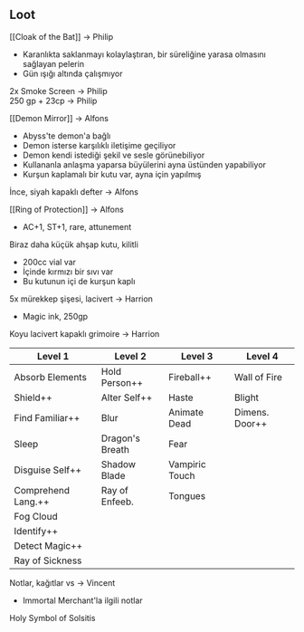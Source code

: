 ---
---  
  
## Loot  
[[Cloak of the Bat]] -> Philip  
- Karanlıkta saklanmayı kolaylaştıran, bir süreliğine yarasa olmasını sağlayan pelerin  
- Gün ışığı altında çalışmıyor  
  
2x Smoke Screen -> Philip  
250 gp + 23cp -> Philip  
  
[[Demon Mirror]] -> Alfons	  
- Abyss'te demon'a bağlı  
- Demon isterse karşılıklı iletişime geçiliyor  
- Demon kendi istediği şekil ve sesle görünebiliyor  
- Kullananla anlaşma yaparsa büyülerini ayna üstünden yapabiliyor  
- Kurşun kaplamalı bir kutu var, ayna için yapılmış  
  
İnce, siyah kapaklı defter -> Alfons  
  
[[Ring of Protection]] -> Alfons  
- AC+1, ST+1, rare, attunement  
  
Biraz daha küçük ahşap kutu, kilitli  
- 200cc vial var  
- İçinde kırmızı bir sıvı var  
- Bu kutunun içi de kurşun kaplı  
  
5x mürekkep şişesi, lacivert -> Harrion  
- Magic ink, 250gp  
  
Koyu lacivert kapaklı grimoire -> Harrion  
  
| Level 1             | Level 2         | Level 3        | Level 4         |  
|---------------------|-----------------|----------------|-----------------|  
| Absorb Elements     | Hold Person++     | Fireball++    | Wall of Fire    |  
| Shield++              | Alter Self++   | Haste          | Blight          |  
| Find Familiar++    | Blur            | Animate Dead   | Dimens. Door++ |  
| Sleep               | Dragon's Breath | Fear           |                 |  
| Disguise Self++    | Shadow Blade    | Vampiric Touch |                 |  
| Comprehend Lang.++ | Ray of Enfeeb.  | Tongues        |                 |  
| Fog Cloud           |                 |                |                 |  
| Identify++         |                 |                |                 |  
| Detect Magic++     |                 |                |                 |  
| Ray of Sickness     |                 |                |                 |  
  
Notlar, kağıtlar vs -> Vincent  
- Immortal Merchant'la ilgili notlar  
  
Holy Symbol of Solsitis